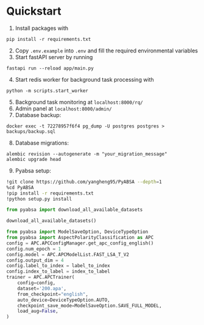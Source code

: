 # Quickstart
1. Install packages with
```
pip install -r requirements.txt
```
2. Copy `.env.example` into `.env` and fill the required environmental variables
3. Start fastAPI server by running
```
fastapi run --reload app/main.py
```
4. Start redis worker for background task processing with
```
python -m scripts.start_worker

```
5. Background task monitoring at `localhost:8000/rq/`
6. Admin panel at `localhost:8000/admin/`
7. Database backup:
```
docker exec -t 72278957f6f4 pg_dump -U postgres postgres > backups/backup.sql

```
8. Database migrations:
```
alembic revision --autogenerate -m "your_migration_message"
alembic upgrade head
```


9. Pyabsa setup:
```bash
!git clone https://github.com/yangheng95/PyABSA --depth=1
%cd PyABSA
!pip install -r requirements.txt
!python setup.py install
```

```python
from pyabsa import download_all_available_datasets

download_all_available_datasets()

from pyabsa import ModelSaveOption, DeviceTypeOption
from pyabsa import AspectPolarityClassification as APC
config = APC.APCConfigManager.get_apc_config_english()
config.num_epoch = 1
config.model = APC.APCModelList.FAST_LSA_T_V2
config.output_dim = 4
config.label_to_index = label_to_index
config.index_to_label = index_to_label
trainer = APC.APCTrainer(
    config=config,
    dataset='200.apa',
    from_checkpoint="english",
    auto_device=DeviceTypeOption.AUTO,
    checkpoint_save_mode=ModelSaveOption.SAVE_FULL_MODEL,
    load_aug=False,
)
```